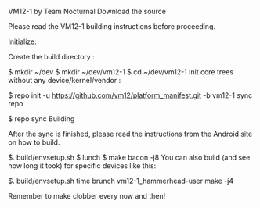 VM12-1 by Team Nocturnal Download the source

Please read the VM12-1 building instructions before proceeding.

Initialize:

Create the build directory :

$ mkdir ~/dev 
$ mkdir ~/dev/vm12-1
$ cd ~/dev/vm12-1 Init core trees without any device/kernel/vendor :

$ repo init -u https://github.com/vm12/platform_manifest.git -b vm12-1 
sync repo

$ repo sync 
Building

After the sync is finished, please read the instructions from the Android site on how to build.

$. build/envsetup.sh 
$ lunch
$ make bacon -j8 
You can also build (and see how long it took) for specific devices like this:

$. build/envsetup.sh time brunch vm12-1_hammerhead-user make -j4

Remember to make clobber every now and then!

